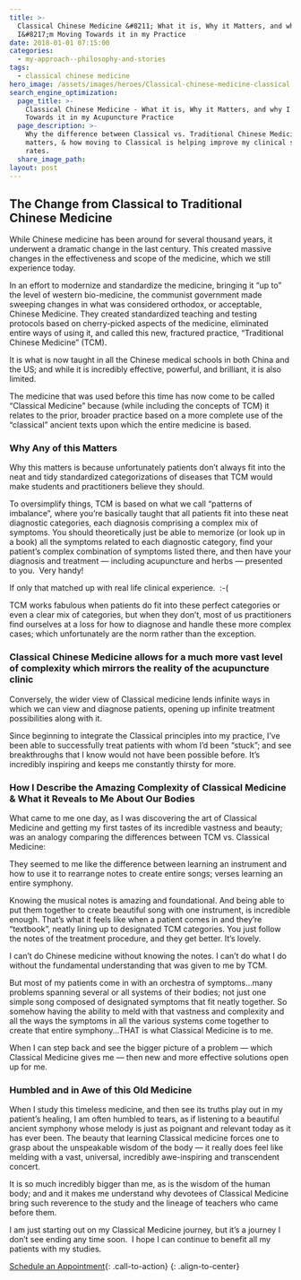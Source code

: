 ```yaml
---
title: >-
  Classical Chinese Medicine &#8211; What it is, Why it Matters, and why
  I&#8217;m Moving Towards it in my Practice
date: 2018-01-01 07:15:00
categories:
  - my-approach--philosophy-and-stories
tags:
  - classical chinese medicine
hero_image: /assets/images/heroes/Classical-chinese-medicine-classical books.jpg
search_engine_optimization:
  page_title: >-
    Classical Chinese Medicine - What it is, Why it Matters, and why I'm Moving
    Towards it in my Acupuncture Practice
  page_description: >-
    Why the difference between Classical vs. Traditional Chinese Medicine
    matters, & how moving to Classical is helping improve my clinical success
    rates.
  share_image_path:
layout: post
---
```


## The Change from Classical to Traditional Chinese Medicine

While Chinese medicine has been around for several thousand years, it underwent a dramatic change in the last century. This created massive changes in the effectiveness and scope of the medicine, which we still experience today.

In an effort to modernize and standardize the medicine, bringing it “up to” the level of western bio-medicine, the communist government made sweeping changes in what was considered orthodox, or acceptable, Chinese Medicine. They created standardized teaching and testing protocols based on cherry-picked aspects of the medicine, eliminated entire ways of using it, and called this new, fractured practice, “Traditional Chinese Medicine” (TCM).

It is what is now taught in all the Chinese medical schools in both China and the US; and while it is incredibly effective, powerful, and brilliant, it is also limited.

The medicine that was used before this time has now come to be called “Classical Medicine” because (while including the concepts of TCM) it relates to the prior, broader practice based on a more complete use of the “classical” ancient texts upon which the entire medicine is based.

### Why Any of this Matters

Why this matters is because unfortunately patients don’t always fit into the neat and tidy standardized categorizations of diseases that TCM would make students and practitioners believe they should.

To oversimplify things, TCM is based on what we call “patterns of imbalance”, where you’re basically taught that all patients fit into these neat diagnostic categories, each diagnosis comprising a complex mix of symptoms. You should theoretically just be able to memorize (or look up in a book) all the symptoms related to each diagnostic category, find your patient’s complex combination of symptoms listed there, and then have your diagnosis and treatment — including acupuncture and herbs — presented to you.&nbsp; Very handy!

If only that matched up with real life clinical experience.&nbsp; :-(

TCM works fabulous when patients do fit into these perfect categories or even a clear mix of categories, but when they don’t, most of us practitioners find ourselves at a loss for how to diagnose and handle these more complex cases; which unfortunately are the norm rather than the exception.

### Classical Chinese Medicine allows for a much more vast level of complexity which mirrors the reality of the acupuncture clinic

Conversely, the wider view of Classical medicine lends infinite ways in which we can view and diagnose patients, opening up infinite treatment possibilities along with it.

Since beginning to integrate the Classical principles into my practice, I’ve been able to successfully treat patients with whom I’d been “stuck”; and see breakthroughs that I know would not have been possible before. It’s incredibly inspiring and keeps me constantly thirsty for more.

### How I Describe the Amazing Complexity of Classical Medicine & What it Reveals to Me About Our Bodies

What came to me one day, as I was discovering the art of Classical Medicine and getting my first tastes of its incredible vastness and beauty; was an analogy comparing the differences between TCM vs. Classical Medicine:

They seemed to me like the difference between learning an instrument and how to use it to rearrange notes to create entire songs; verses learning an entire symphony.

Knowing the musical notes is amazing and foundational. And being able to put them together to create beautiful song with one instrument, is incredible enough. That’s what it feels like when a patient comes in and they’re “textbook”, neatly lining up to designated TCM categories. You just follow the notes of the treatment procedure, and they get better. It’s lovely.

I can’t do Chinese medicine without knowing the notes. I can’t do what I do without the fundamental understanding that was given to me by TCM.

But most of my patients come in with an orchestra of symptoms…many problems spanning several or all systems of their bodies; not just one simple song composed of designated symptoms that fit neatly together. So somehow having the ability to meld with that vastness and complexity and all the ways the symptoms in all the various systems come together to create that entire symphony…THAT is what Classical Medicine is to me.

When I can step back and see the bigger picture of a problem — which Classical Medicine gives me — then new and more effective solutions open up for me.

### Humbled and in Awe of this Old Medicine

When I study this timeless medicine, and then see its truths play out in my patient’s healing, I am often humbled to tears, as if listening to a beautiful ancient symphony whose melody is just as poignant and relevant today as it has ever been. The beauty that learning Classical medicine forces one to grasp about the unspeakable wisdom of the body — it really does feel like melding with a vast, universal, incredibly awe-inspiring and transcendent concert.

It is so much incredibly bigger than me, as is the wisdom of the human body; and and it makes me understand why devotees of Classical Medicine bring such reverence to the study and the lineage of teachers who came before them.

I am just starting out on my Classical Medicine journey, but it’s a journey I don’t see ending any time soon.&nbsp; I hope I can continue to benefit all my patients with my studies.

[Schedule an Appointment](/make-an-appointment/){: .call-to-action}
{: .align-to-center}